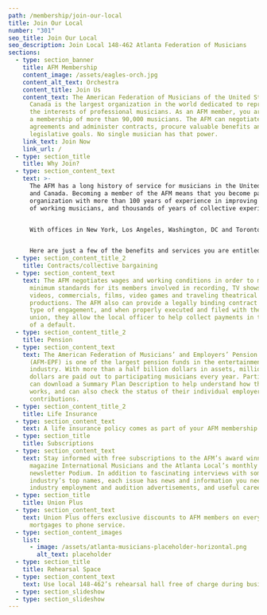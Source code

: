```yaml
---
path: /membership/join-our-local
title: Join Our Local
number: "301"
seo_title: Join Our Local
seo_description: Join Local 148-462 Atlanta Federation of Musicians
sections:
  - type: section_banner
    title: AFM Membership
    content_image: /assets/eagles-orch.jpg
    content_alt_text: Orchestra
    content_title: Join Us
    content_text: The American Federation of Musicians of the United States and
      Canada is the largest organization in the world dedicated to representing
      the interests of professional musicians. As an AFM member, you are part of
      a membership of more than 90,000 musicians. The AFM can negotiate
      agreements and administer contracts, procure valuable benefits and achieve
      legislative goals. No single musician has that power.
    link_text: Join Now
    link_url: /
  - type: section_title
    title: Why Join?
  - type: section_content_text
    text: >-
      The AFM has a long history of service for musicians in the United States
      and Canada. Becoming a member of the AFM means that you become part of an
      organization with more than 100 years of experience in improving the lives
      of working musicians, and thousands of years of collective experience!


      With offices in New York, Los Angeles, Washington, DC and Toronto, in addition to a network of more than 240 local unions in small and large cities throughout the United States and Canada, the AFM is everywhere you are. We have negotiated high-quality consumer benefits and services for you and your family, and have a professional staff to assist you with your professional needs.


      Here are just a few of the benefits and services you are entitled to as an AFM member:
  - type: section_content_title_2
    title: Contracts/collective bargaining
  - type: section_content_text
    text: The AFM negotiates wages and working conditions in order to maintain
      minimum standards for its members involved in recording, TV shows, music
      videos, commercials, films, video games and traveling theatrical
      productions. The AFM also can provide a legally binding contract for any
      type of engagement, and when properly executed and filed with the local
      union, they allow the local officer to help collect payments in the case
      of a default.
  - type: section_content_title_2
    title: Pension
  - type: section_content_text
    text: The American Federation of Musicians’ and Employers’ Pension Fund
      (AFM-EPF) is one of the largest pension funds in the entertainment
      industry. With more than a half billion dollars in assets, millions of
      dollars are paid out to participating musicians every year. Participants
      can download a Summary Plan Description to help understand how the Plan
      works, and can also check the status of their individual employer
      contributions.
  - type: section_content_title_2
    title: Life Insurance
  - type: section_content_text
    text: A life insurance policy comes as part of your AFM membership.
  - type: section_title
    title: Subscriptions
  - type: section_content_text
    text: Stay informed with free subscriptions to the AFM’s award winning monthly
      magazine International Musicians and the Atlanta Local’s monthly
      newsletter Podium. In addition to fascinating interviews with some of the
      industry’s top names, each issue has news and information you need,
      industry employment and audition advertisements, and useful career advice.
  - type: section_title
    title: Union Plus
  - type: section_content_text
    text: Union Plus offers exclusive discounts to AFM members on everything from
      mortgages to phone service.
  - type: section_content_images
    list:
      - image: /assets/atlanta-musicians-placeholder-horizontal.png
        alt_text: placeholder
  - type: section_title
    title: Rehearsal Space
  - type: section_content_text
    text: Use local 148-462’s rehearsal hall free of charge during business hours.
  - type: section_slideshow
  - type: section_slideshow
---
```

